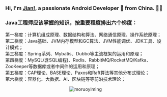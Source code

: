 ### Hi, I'm [Jian!](https://moruoyiming.github.io/), a passionate Android Developer 🚀 from China. 🌸🌸
### Java工程师应该掌握的知识，按重要程度排出六个梯度：
第一梯度：计算机组成原理、数据结构和算法、网络通信原理、操作系统原理；
</br>
第二梯度：Java基础、JVM内存模型和GC算法、JVM性能调优、JDK工具、设计模式；
</br>
第三梯度：Spring系列、Mybatis、Dubbo等主流框架的运用和原理；
</br>
第四梯度：MySQL(含SQL编程)、Redis、RabbitMQ/RocketMQ/Kafka、ZooKeeper等数据库或者中间件的运用和原理；
</br>
第五梯度：CAP理论、BASE理论、Paxos和Raft算法等其他分布式理论；
</br>
第六梯度：容器化、大数据、AI、区块链等等前沿技术理论；
</br>
<p align="center"> <img src="https://github-readme-stats.vercel.app/api?username=moruoyiming&show_icons=true&theme=gotham" alt="moruoyiming" />

